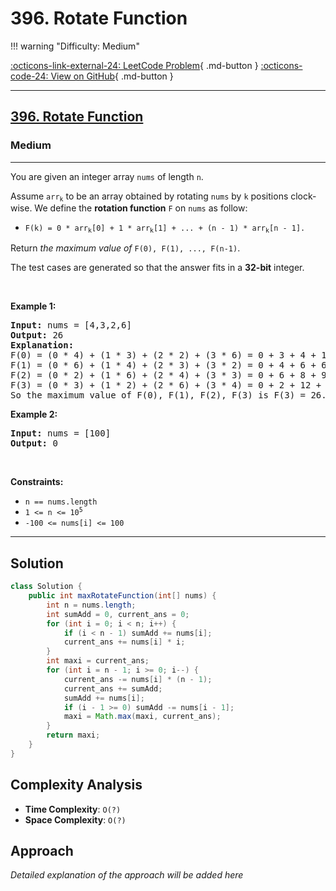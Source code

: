 # 396. Rotate Function

!!! warning "Difficulty: Medium"

[:octicons-link-external-24: LeetCode Problem](https://leetcode.com/problems/rotate-function/){ .md-button }
[:octicons-code-24: View on GitHub](https://github.com/RAJ8664/Leetcode/tree/master/0396-rotate-function){ .md-button }

---

<h2><a href="https://leetcode.com/problems/rotate-function">396. Rotate Function</a></h2><h3>Medium</h3><hr><p>You are given an integer array <code>nums</code> of length <code>n</code>.</p>

<p>Assume <code>arr<sub>k</sub></code> to be an array obtained by rotating <code>nums</code> by <code>k</code> positions clock-wise. We define the <strong>rotation function</strong> <code>F</code> on <code>nums</code> as follow:</p>

<ul>
	<li><code>F(k) = 0 * arr<sub>k</sub>[0] + 1 * arr<sub>k</sub>[1] + ... + (n - 1) * arr<sub>k</sub>[n - 1].</code></li>
</ul>

<p>Return <em>the maximum value of</em> <code>F(0), F(1), ..., F(n-1)</code>.</p>

<p>The test cases are generated so that the answer fits in a <strong>32-bit</strong> integer.</p>

<p>&nbsp;</p>
<p><strong class="example">Example 1:</strong></p>

<pre>
<strong>Input:</strong> nums = [4,3,2,6]
<strong>Output:</strong> 26
<strong>Explanation:</strong>
F(0) = (0 * 4) + (1 * 3) + (2 * 2) + (3 * 6) = 0 + 3 + 4 + 18 = 25
F(1) = (0 * 6) + (1 * 4) + (2 * 3) + (3 * 2) = 0 + 4 + 6 + 6 = 16
F(2) = (0 * 2) + (1 * 6) + (2 * 4) + (3 * 3) = 0 + 6 + 8 + 9 = 23
F(3) = (0 * 3) + (1 * 2) + (2 * 6) + (3 * 4) = 0 + 2 + 12 + 12 = 26
So the maximum value of F(0), F(1), F(2), F(3) is F(3) = 26.
</pre>

<p><strong class="example">Example 2:</strong></p>

<pre>
<strong>Input:</strong> nums = [100]
<strong>Output:</strong> 0
</pre>

<p>&nbsp;</p>
<p><strong>Constraints:</strong></p>

<ul>
	<li><code>n == nums.length</code></li>
	<li><code>1 &lt;= n &lt;= 10<sup>5</sup></code></li>
	<li><code>-100 &lt;= nums[i] &lt;= 100</code></li>
</ul>


---

## Solution

```java
class Solution {
    public int maxRotateFunction(int[] nums) {
        int n = nums.length;
        int sumAdd = 0, current_ans = 0;
        for (int i = 0; i < n; i++) {
            if (i < n - 1) sumAdd += nums[i];
            current_ans += nums[i] * i;
        }
        int maxi = current_ans;
        for (int i = n - 1; i >= 0; i--) {
            current_ans -= nums[i] * (n - 1);
            current_ans += sumAdd;
            sumAdd += nums[i];
            if (i - 1 >= 0) sumAdd -= nums[i - 1];
            maxi = Math.max(maxi, current_ans);
        }
        return maxi;
    }
}
```

## Complexity Analysis

- **Time Complexity**: `O(?)`
- **Space Complexity**: `O(?)`

## Approach

*Detailed explanation of the approach will be added here*

